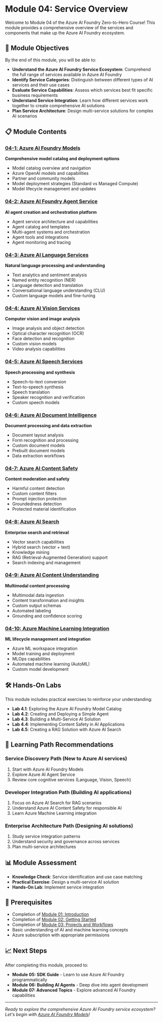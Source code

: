 # Module 04: Service Overview

Welcome to Module 04 of the Azure AI Foundry Zero-to-Hero Course! This module provides a comprehensive overview of the services and components that make up the Azure AI Foundry ecosystem.

## 🎯 Module Objectives

By the end of this module, you will be able to:

- **Understand the Azure AI Foundry Service Ecosystem**: Comprehend the full range of services available in Azure AI Foundry
- **Identify Service Categories**: Distinguish between different types of AI services and their use cases
- **Evaluate Service Capabilities**: Assess which services best fit specific business requirements
- **Understand Service Integration**: Learn how different services work together to create comprehensive AI solutions
- **Plan Service Architecture**: Design multi-service solutions for complex AI scenarios

## 📋 Module Contents

### [04-1: Azure AI Foundry Models](./01-azure-ai-foundry-models.md)
**Comprehensive model catalog and deployment options**
- Model catalog overview and navigation
- Azure OpenAI models and capabilities
- Partner and community models
- Model deployment strategies (Standard vs Managed Compute)
- Model lifecycle management and updates

### [04-2: Azure AI Foundry Agent Service](./02-azure-ai-foundry-agent-service.md)
**AI agent creation and orchestration platform**
- Agent service architecture and capabilities
- Agent catalog and templates
- Multi-agent systems and orchestration
- Agent tools and integrations
- Agent monitoring and tracing

### [04-3: Azure AI Language Services](./03-azure-ai-language-services.md)
**Natural language processing and understanding**
- Text analytics and sentiment analysis
- Named entity recognition (NER)
- Language detection and translation
- Conversational language understanding (CLU)
- Custom language models and fine-tuning

### [04-4: Azure AI Vision Services](./04-azure-ai-vision-services.md)
**Computer vision and image analysis**
- Image analysis and object detection
- Optical character recognition (OCR)
- Face detection and recognition
- Custom vision models
- Video analysis capabilities

### [04-5: Azure AI Speech Services](./05-azure-ai-speech-services.md)
**Speech processing and synthesis**
- Speech-to-text conversion
- Text-to-speech synthesis
- Speech translation
- Speaker recognition and verification
- Custom speech models

### [04-6: Azure AI Document Intelligence](./06-azure-ai-document-intelligence.md)
**Document processing and data extraction**
- Document layout analysis
- Form recognition and processing
- Custom document models
- Prebuilt document models
- Data extraction workflows

### [04-7: Azure AI Content Safety](./07-azure-ai-content-safety.md)
**Content moderation and safety**
- Harmful content detection
- Custom content filters
- Prompt injection protection
- Groundedness detection
- Protected material identification

### [04-8: Azure AI Search](./08-azure-ai-search.md)
**Enterprise search and retrieval**
- Vector search capabilities
- Hybrid search (vector + text)
- Knowledge mining
- RAG (Retrieval-Augmented Generation) support
- Search indexing and management

### [04-9: Azure AI Content Understanding](./09-azure-ai-content-understanding.md)
**Multimodal content processing**
- Multimodal data ingestion
- Content transformation and insights
- Custom output schemas
- Automated labeling
- Grounding and confidence scoring

### [04-10: Azure Machine Learning Integration](./10-azure-machine-learning-integration.md)
**ML lifecycle management and integration**
- Azure ML workspace integration
- Model training and deployment
- MLOps capabilities
- Automated machine learning (AutoML)
- Custom model development

## 🛠️ Hands-On Labs

This module includes practical exercises to reinforce your understanding:

- **Lab 4.1**: Exploring the Azure AI Foundry Model Catalog
- **Lab 4.2**: Creating and Deploying a Simple Agent
- **Lab 4.3**: Building a Multi-Service AI Solution
- **Lab 4.4**: Implementing Content Safety in AI Applications
- **Lab 4.5**: Creating a RAG Solution with Azure AI Search

## 🎯 Learning Path Recommendations

### **Service Discovery Path** (New to Azure AI services)
1. Start with Azure AI Foundry Models
2. Explore Azure AI Agent Service
3. Review core cognitive services (Language, Vision, Speech)

### **Developer Integration Path** (Building AI applications)
1. Focus on Azure AI Search for RAG scenarios
2. Understand Azure AI Content Safety for responsible AI
3. Learn Azure Machine Learning integration

### **Enterprise Architecture Path** (Designing AI solutions)
1. Study service integration patterns
2. Understand security and governance across services
3. Plan multi-service architectures

## 📊 Module Assessment

- **Knowledge Check**: Service identification and use case matching
- **Practical Exercise**: Design a multi-service AI solution
- **Hands-On Lab**: Implement service integration

## 🔗 Prerequisites

- Completion of [Module 01: Introduction](../01-Introduction/README.md)
- Completion of [Module 02: Getting Started](../02-Getting-Started/README.md)
- Completion of [Module 03: Projects and Workflows](../03-Projects-and-Workflows/README.md)
- Basic understanding of AI and machine learning concepts
- Azure subscription with appropriate permissions

## 📈 Next Steps

After completing this module, proceed to:
- **Module 05: SDK Guide** - Learn to use Azure AI Foundry programmatically
- **Module 06: Building AI Agents** - Deep dive into agent development
- **Module 07: Advanced Topics** - Explore advanced AI Foundry capabilities

---

*Ready to explore the comprehensive Azure AI Foundry service ecosystem? Let's begin with [Azure AI Foundry Models](./01-azure-ai-foundry-models.md)!* 
